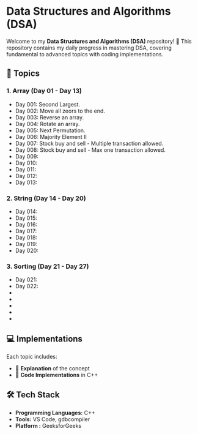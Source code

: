 # Data Structures and Algorithms (DSA)

Welcome to my **Data Structures and Algorithms (DSA)** repository! 🚀 This repository contains my daily progress in mastering DSA, covering fundamental to advanced topics with coding implementations.

## 📌 Topics

### **1. Array (Day 01 - Day 13)**
- Day 001: Second Largest.
- Day 002: Move all zeors to the end.
- Day 003: Reverse an array.
- Day 004: Rotate an array.
- Day 005: Next Permutation.
- Day 006: Majority Element II
- Day 007: Stock buy and sell - Multiple transaction allowed.
- Day 008: Stock buy and sell - Max one transaction allowed.
- Day 009: 
- Day 010: 
- Day 011: 
- Day 012: 
- Day 013: 

### **2. String (Day 14 - Day 20)**
- Day 014: 
- Day 015: 
- Day 016: 
- Day 017: 
- Day 018: 
- Day 019: 
- Day 020:

### **3. Sorting (Day 21 - Day 27)**
- Day 021:
- Day 022:
-
-
-
-
-



## 💻 Implementations
Each topic includes:
- 📄 **Explanation** of the concept
- 🔢 **Code Implementations** in C++

## 🛠 Tech Stack
- **Programming Languages:** C++
- **Tools:** VS Code, gdbcompiler
- **Platform :** GeeksforGeeks
